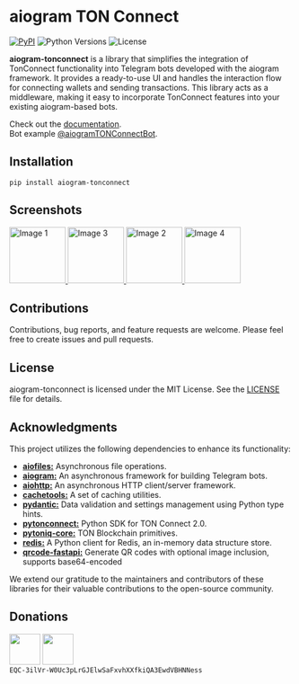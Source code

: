 # aiogram TON Connect

[![PyPI](https://img.shields.io/pypi/v/aiogram-tonconnect.svg)](https://pypi.python.org/pypi/aiogram-tonconnect)
![Python Versions](https://img.shields.io/pypi/pyversions/aiogram-tonconnect.svg)
![License](https://img.shields.io/github/license/nessshon/aiogram-tonconnect)

**aiogram-tonconnect** is a library that simplifies the integration of TonConnect functionality into Telegram bots
developed with the aiogram framework.
It provides a ready-to-use UI and handles the interaction flow for connecting wallets and
sending transactions. This library acts as a middleware, making it easy to incorporate TonConnect features into your
existing aiogram-based bots.

Check out the [documentation](https://nessshon.github.io/aiogram-tonconnect/).\
Bot example [@aiogramTONConnectBot](https://t.me/aiogramTONConncetBot/).

## Installation

```bach
pip install aiogram-tonconnect
```

## Screenshots

<a href="https://telegra.ph//file/3608fb4c335d5a4cd6fd2.jpg" target="_blank">
  <img src="https://telegra.ph//file/3608fb4c335d5a4cd6fd2.jpg" width="100" alt="Image 1">
</a>
<a href="https://telegra.ph//file/a90b6affec7e267f60320.jpg" target="_blank">
  <img src="https://telegra.ph//file/a90b6affec7e267f60320.jpg" width="100" alt="Image 3">
</a>
<a href="https://telegra.ph//file/8730c64a11601c6ed6884.jpg" target="_blank">
  <img src="https://telegra.ph//file/8730c64a11601c6ed6884.jpg" width="100" alt="Image 2">
</a>
<a href="https://telegra.ph//file/5a49ffa9f8330f66cdcac.jpg" target="_blank">
  <img src="https://telegra.ph//file/5a49ffa9f8330f66cdcac.jpg" width="100" alt="Image 4">
</a>

## Contributions

Contributions, bug reports, and feature requests are welcome. Please feel free to create issues and pull requests.

## License

aiogram-tonconnect is licensed under the MIT License. See the [LICENSE](LICENSE) file for details.

## Acknowledgments

This project utilizes the following dependencies to enhance its functionality:

- [**aiofiles:**](https://pypi.org/project/aiofiles/) Asynchronous file operations.
- [**aiogram:**](https://pypi.org/project/aiogram/) An asynchronous framework for building Telegram bots.
- [**aiohttp:**](https://pypi.org/project/aiohttp/) An asynchronous HTTP client/server framework.
- [**cachetools:**](https://pypi.org/project/cachetools/) A set of caching utilities.
- [**pydantic:**](https://pypi.org/project/pydantic/) Data validation and settings management using Python type hints.
- [**pytonconnect:**](https://pypi.org/project/pytonconnect/) Python SDK for TON Connect 2.0.
- [**pytoniq-core:**](https://pypi.org/project/pytoniq-core/) TON Blockchain primitives.
- [**redis:**](https://pypi.org/project/redis/) A Python client for Redis, an in-memory data structure store.
- [**qrcode-fastapi:**](https://github.com/nessshon/qrcode-fastapi) Generate QR codes with optional image inclusion,
  supports base64-encoded

We extend our gratitude to the maintainers and contributors of these libraries for their valuable contributions to the
open-source community.

## Donations

<a href="https://app.tonkeeper.com/transfer/EQC-3ilVr-W0Uc3pLrGJElwSaFxvhXXfkiQA3EwdVBHNNess"><img src="https://telegra.ph//file/8e0ac22311be3fa6f772c.png" width="55"/></a>
<a href="https://tonhub.com/transfer/EQC-3ilVr-W0Uc3pLrGJElwSaFxvhXXfkiQA3EwdVBHNNess"><img src="https://telegra.ph//file/7fa75a1b454a00816d83b.png" width="55"/></a>\
```EQC-3ilVr-W0Uc3pLrGJElwSaFxvhXXfkiQA3EwdVBHNNess```